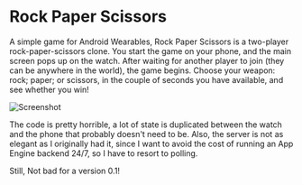 Rock Paper Scissors
===================

A simple game for Android Wearables, Rock Paper Scissors is a two-player rock-paper-scissors clone. You start the game on your phone, and the main screen pops up on the watch. After waiting for another player to join (they can be anywhere in the world), the game begins. Choose your weapon: rock; paper; or scissors, in the couple of seconds you have available, and see whether you win!

![Screenshot](http://lh4.ggpht.com/bw3YkrLLrMIeHiEv7XxCaiF4_Y4158x4eIGcv9nLJR7cdP0TuIcPG_YS2c63-rg7sJOSkYPG2IZUee8C4EQUAQM=s280 "Screenshot")

The code is pretty horrible, a lot of state is duplicated between the watch and the phone that probably doesn't need to be. Also, the server is not as elegant as I originally had it, since I want to avoid the cost of running an App Engine backend 24/7, so I have to resort to polling.

Still, Not bad for a version 0.1!

